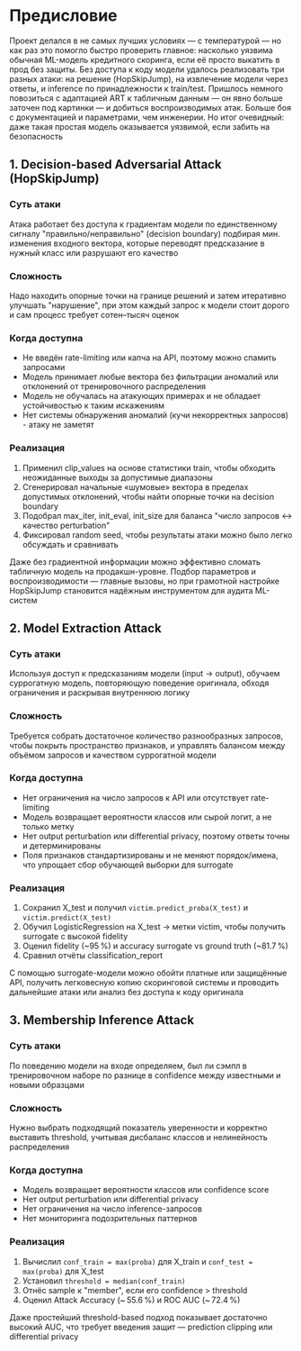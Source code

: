 
# Предисловие
Проект делался в не самых лучших условиях — с температурой — но как раз это помогло быстро проверить главное: насколько уязвима обычная ML-модель кредитного скоринга, если её просто выкатить в прод без защиты. Без доступа к коду модели удалось реализовать три разных атаки: на решение (HopSkipJump), на извлечение модели через ответы, и inference по принадлежности к train/test. Пришлось немного повозиться с адаптацией ART к табличным данным — он явно больше заточен под картинки — и добиться воспроизводимых атак. Больше боя с документацией и параметрами, чем инженерии. Но итог очевидный: даже такая простая модель оказывается уязвимой, если забить на безопасность

## 1. Decision-based Adversarial Attack (HopSkipJump)

### Суть атаки  
Атака работает без доступа к градиентам модели по единственному сигналу "правильно/неправильно" (decision boundary) подбирая мин. изменения входного вектора, которые переводят предсказание в нужный класс или разрушают его качество  

### Сложность  
Надо находить опорные точки на границе решений и затем итеративно улучшать "нарушение", при этом каждый запрос к модели стоит дорого и сам процесс требует сотен–тысяч оценок

### Когда доступна 
- Не введён rate-limiting или капча на API, поэтому можно спамить запросами  
- Модель принимает любые вектора без фильтрации аномалий или отклонений от тренировочного распределения
- Модель не обучалась на атакующих примерах и не обладает устойчивостью к таким искажениям
- Нет системы обнаружения аномалий (кучи некорректных запросов) - атаку не заметят

### Реализация
1. Применил clip_values на основе статистики train, чтобы обходить неожиданные выходы за допустимые диапазоны
2. Сгенерировал начальные «шумовые» вектора в пределах допустимых отклонений, чтобы найти опорные точки на decision boundary
3. Подобрал max_iter, init_eval, init_size для баланса "число запросов <-> качество perturbation"
4. Фиксировал random seed, чтобы результаты атаки можно было легко обсуждать и сравнивать

Даже без градиентной информации можно эффективно сломать табличную модель на продакшн-уровне. Подбор параметров и воспроизводимости — главные вызовы, но при грамотной настройке HopSkipJump становится надёжным инструментом для аудита ML-систем

## 2. Model Extraction Attack

### Суть атаки  
Используя доступ к предсказаниям модели (input -> output), обучаем суррогатную модель, повторяющую поведение оригинала, обходя ограничения и раскрывая внутреннюю логику

### Сложность  
Требуется собрать достаточное количество разнообразных запросов, чтобы покрыть пространство признаков, и управлять балансом между объёмом запросов и качеством суррогатной модели

### Когда доступна  
- Нет ограничения на число запросов к API или отсутствует rate-limiting  
- Модель возвращает вероятности классов или сырой логит, а не только метку  
- Нет output perturbation или differential privacy, поэтому ответы точны и детерминированы  
- Поля признаков стандартизированы и не меняют порядок/имена, что упрощает сбор обучающей выборки для surrogate

### Реализация
1. Сохранил X_test и получил `victim.predict_proba(X_test)` и `victim.predict(X_test)`  
2. Обучил LogisticRegression на X_test -> метки victim, чтобы получить surrogate с высокой fidelity  
3. Оценил fidelity (~95 %) и accuracy surrogate vs ground truth (~81.7 %)  
4. Сравнил отчёты classification_report

С помощью surrogate-модели можно обойти платные или защищённые API, получить легковесную копию скоринговой системы и проводить дальнейшие атаки или анализ без доступа к коду оригинала

## 3. Membership Inference Attack

### Суть атаки  
По поведению модели на входе определяем, был ли сэмпл в тренировочном наборе по разнице в confidence между известными и новыми образцами  

### Сложность  
Нужно выбрать подходящий показатель уверенности и корректно выставить threshold, учитывая дисбаланс классов и нелинейность распределения  

### Когда доступна  
- Модель возвращает вероятности классов или confidence score  
- Нет output perturbation или differential privacy  
- Нет ограничения на число inference-запросов  
- Нет мониторинга подозрительных паттернов 

### Реализация
1. Вычислил `conf_train = max(proba)` для X_train и `conf_test = max(proba)` для X_test  
2. Установил `threshold = median(conf_train)`  
3. Отнёс sample к "member", если его confidence > threshold  
4. Оценил Attack Accuracy (~ 55.6 %) и ROC AUC (~ 72.4 %)  

Даже простейший threshold-based подход показывает достаточно высокий AUC, что требует введения защит — prediction clipping или differential privacy
